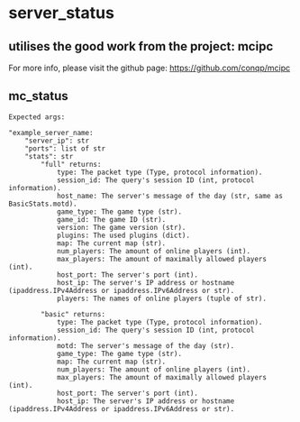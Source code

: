 # server_status  

## utilises the good work from the project: mcipc  
For more info, please visit the github page: https://github.com/conqp/mcipc  
  
## mc_status  
    Expected args:  

    "example_server_name:  
        "server_ip": str  
        "ports": list of str  
        "stats": str  
            "full" returns:  
                type: The packet type (Type, protocol information).  
                session_id: The query's session ID (int, protocol information).  
                host_name: The server's message of the day (str, same as BasicStats.motd).  
                game_type: The game type (str).  
                game_id: The game ID (str).  
                version: The game version (str).  
                plugins: The used plugins (dict).  
                map: The current map (str).  
                num_players: The amount of online players (int).  
                max_players: The amount of maximally allowed players (int).  
                host_port: The server's port (int).  
                host_ip: The server's IP address or hostname (ipaddress.IPv4Address or ipaddress.IPv6Address or str).  
                players: The names of online players (tuple of str).  
  
            "basic" returns:  
                type: The packet type (Type, protocol information).  
                session_id: The query's session ID (int, protocol information).  
                motd: The server's message of the day (str).  
                game_type: The game type (str).  
                map: The current map (str).  
                num_players: The amount of online players (int).  
                max_players: The amount of maximally allowed players (int).  
                host_port: The server's port (int).  
                host_ip: The server's IP address or hostname (ipaddress.IPv4Address or ipaddress.IPv6Address or str).  